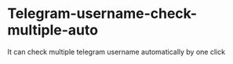 # Telegram-username-check-multiple-auto
It can check multiple telegram username automatically by one click 
